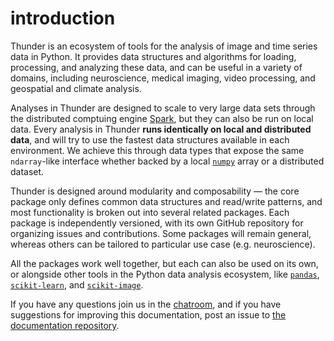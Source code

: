 # introduction

Thunder is an ecosystem of tools for the analysis of image and time series data in Python. It provides data structures and algorithms for loading, processing, and analyzing these  data, and can be useful in a variety of domains, including neuroscience, medical imaging, video processing, and geospatial and climate analysis.

Analyses in Thunder are designed to scale to very large data sets through the distributed comptuing engine [Spark](https://github.com/apache/spark), but they can also be run on local data. Every analysis in Thunder **runs identically on local and distributed data**, and will try to use the fastest data structures available in each environment. We achieve this through data types that expose the same `ndarray`-like interface whether backed by a local [`numpy`](https://github.com/numpy/numpy) array or a distributed dataset. 

Thunder is designed around modularity and composability — the core package only defines common data structures and read/write patterns, and most functionality is broken out into several related packages. Each package is independently versioned, with its own GitHub repository for organizing issues and contributions. Some packages will remain general, whereas others can be tailored to particular use case (e.g. neuroscience).

All the packages work well together, but each can also be used on its own, or alongside other tools in the Python data analysis ecosystem, like [`pandas`](https://github.com/pydata/pandas), [`scikit-learn`](https://github.com/scikit-learn/scikit-learn), and [`scikit-image`](https://github.com/scikit-image/scikit-image).

If you have any questions join us in the [chatroom](https://gitter.im/thunder-project/thunder), and if you have suggestions for improving this documentation, post an issue to [the documentation repository](https://github.com/thunder-project/thunder-docs).